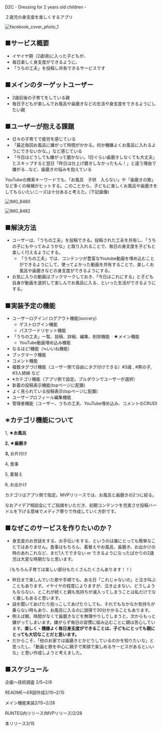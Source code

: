 D2C - Dressing for 2 years old children -

２歳児の身支度を楽しくするアプリ

![facebook_cover_photo_1](https://user-images.githubusercontent.com/110599239/217250510-5211e194-0d20-49eb-b4f0-388f30478c23.png)

## ■サービス概要

- イヤイヤ期（2歳頃)に入った子どもが、
- 毎日楽しく身支度ができるように、
- 「うちの工夫」を投稿し共有できるサービスです

## ■メインのターゲットユーザー

- 2歳前後の子育てをしている親
- 毎日子どもが楽しんでお風呂や歯磨きなどの生活や身支度をできるようにしたい親

## ■ユーザーが抱える課題

- 日々の子育てで疲労を感じている
- 「最近毎回お風呂に嫌がって時間がかかる。何か機嫌よくお風呂に入れるようにできないかな。」など感じている
- 「今日はどうしても嫌がって磨かない。1日ぐらい歯磨きしなくても大丈夫」とスキップすると翌日「昨日は仕上げ磨きしなかったもん！」と違う理由で嫌がる…など、歯磨きの悩みを抱えている


YouTubeの検索キーワードでも、「お風呂　子供　入らない」や「歯磨きの歌」など多くの候補がヒットする。このことから、子どもに楽しくお風呂や歯磨きをしてもらいたいニーズは十分あると考えた。(下記画像)



![IMG_8480](https://user-images.githubusercontent.com/110599239/217250982-766b2c4b-ad23-461c-9bc9-737997a23f86.jpg)

![IMG_8482](https://user-images.githubusercontent.com/110599239/217251046-d4800a8c-69c9-4025-9fd4-3cc5851dd4ef.jpg)


## ■解決方法

- ユーザーは、「うちの工夫」を投稿できる。投稿された工夫を共有し、「うちの子にもやってみようかな」と取り入れることで、毎日の身支度を子どもと楽しく行えるようにする。
    - 「うちの工夫」では、コンテンツが豊富なYoutube動画を埋め込むことができるようにして、使ってよかった動画を共有することで、楽しくお風呂や歯磨きなどの身支度ができるようにする。
- お気に入りの動画はブックマークしておき、「今日はこれにする」と子ども自身が動画を選択して楽しんでお風呂に入る、といった生活ができるようにする。

## ■実装予定の機能

- ユーザーログイン/ ログアウト機能(sorcery)
    - ゲストログイン機能
    - パスワードリセット機能
- 「うちの工夫」一覧、投稿、詳細、編集、削除機能　★メイン機能
    - YouTube動画埋め込み機能
- なるほど!機能（≒いいね機能）
- ブックマーク機能
- コメント機能
- 複数タグづけ機能（ユーザー側で自由にタグ付けできる）#3歳 , #男の子, #3人姉妹 など
- ※カテゴリ機能（アプリ側で設定。プルダウンでユーザーが選択）
- 新着の投稿表示機能(topページに配置)
- よく見られている投稿表示(topページに配置)
- ユーザープロフィール編集機能
- 管理者機能（ユーザー、うちの工夫、YouTube埋め込み、コメントのCRUD)

## ※カテゴリ機能について

1, **★お風呂**

**2, ★歯磨き**

**3,** お片付け

4, 食事

5, 着替え

6, お出かけ

カテゴリはアプリ側で指定。MVPリリースでは、お風呂と歯磨きの2つに絞る。

なおアイデア相談会にてご指摘をいただき、初期コンテンツを充実させ投稿ハードルを下げる意味でメディア寄りで作成していく方針です。

## ■なぜこのサービスを作りたいのか？

- 身支度のお世話をする、お手伝いをする、というのは誰にとっても簡単なことではありません。食事はもちろん、着替えやお風呂、歯磨き、お出かけの時のあれこれなど、まだ1人でできない or できるようになったばかりの2歳児は大変な時期だなと思います。

　（もちろん子育ては楽しい部分もたくさんたくさんあります！！）

- 昨日まで楽しんでいた歌や手順でも、ある日「これじゃないの」と泣き叫ぶこともあります。イヤイヤの程度によりますが、泣き止まない、どうしようもならない、とこれが続くと親も気持ちが滅入ってしまうことは私だけでなく誰しもあると思います。
- 話を聞いてあげたり抱っこしてあげたりしても、それでもなかなか気持ちが乗らない時もあり、お風呂に入るのに説得で30分かかることもあります。
- 例えば朝、時間がなくて歯磨きなどを無理やりしてしまうと、次からもっと嫌がってしまいます。嫌がらず毎日の習慣に組み込むことに親は苦心しています。**楽しく・機嫌よく毎日身支度ができることは、子どもにとっても親にとっても大切なことだと思います。**
- だからこそ、「他のお家では歯磨きとかどうしているのかを知りたいな」と思ったし、「動画と歌を中心に親子で笑顔で楽しめるサービスがあるといいな」と思い作成しようと考えました。

## ■スケジュール

企画〜技術調査 2/5~2/9

README〜ER図作成2/10~2/15

メイン機能実装2/15~2/28

RUNTEQ内リリース(MVPリリース)2/28

本リリース3/15
